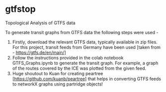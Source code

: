 # gtfstop
Topological Analysis of GTFS data

To generate transit graphs from GTFS data the following steps were used - 
1. Firstly, download the relevant GTFS data, typically available in zip files. For this project, transit feeds from Germany have been used [taken from - https://gtfs.de/en/main/]
2. Follow the instructions provided in the colab notebook GTFS_Graphs.ipynb to generate the transit graph. For example, a graph of the routes covered by the ICE was plotted from the given feed.
3. Huge shoutout to Kuan for creating peartree [https://github.com/kuanb/peartree] that helps in converting GTFS feeds to networkX graphs using partridge objects! 
